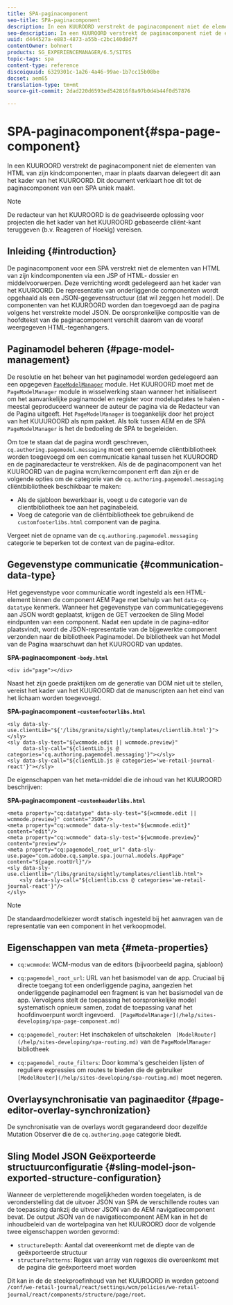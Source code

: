 ```yaml
---
title: SPA-paginacomponent
seo-title: SPA-paginacomponent
description: In een KUUROORD verstrekt de paginacomponent niet de elementen van HTML van zijn kindcomponenten, maar in plaats daarvan delegeert dit aan het kader van het KUUROORD. Dit document verklaart hoe dit tot de paginacomponent van een SPA uniek maakt.
seo-description: In een KUUROORD verstrekt de paginacomponent niet de elementen van HTML van zijn kindcomponenten, maar in plaats daarvan delegeert dit aan het kader van het KUUROORD. Dit document verklaart hoe dit tot de paginacomponent van een SPA uniek maakt.
uuid: d444527a-e883-4873-a55b-c2bc140d8d7f
contentOwner: bohnert
products: SG_EXPERIENCEMANAGER/6.5/SITES
topic-tags: spa
content-type: reference
discoiquuid: 6329301c-1a26-4a46-99ae-1b7cc15b08be
docset: aem65
translation-type: tm+mt
source-git-commit: 2dad220d6593ed542816f8a97b0d4b44f0d57876

---
```



# SPA-paginacomponent{#spa-page-component}

In een KUUROORD verstrekt de paginacomponent niet de elementen van HTML van zijn kindcomponenten, maar in plaats daarvan delegeert dit aan het kader van het KUUROORD. Dit document verklaart hoe dit tot de paginacomponent van een SPA uniek maakt.

>[!NOTE]
>
>De redacteur van het KUUROORD is de geadviseerde oplossing voor projecten die het kader van het KUUROORD gebaseerde cliënt-kant teruggeven (b.v. Reageren of Hoekig) vereisen.

## Inleiding {#introduction}

De paginacomponent voor een SPA verstrekt niet de elementen van HTML van zijn kindcomponenten via een JSP of HTML- dossier en middelvoorwerpen. Deze verrichting wordt gedelegeerd aan het kader van het KUUROORD. De representatie van onderliggende componenten wordt opgehaald als een JSON-gegevensstructuur (dat wil zeggen het model). De componenten van het KUUROORD worden dan toegevoegd aan de pagina volgens het verstrekte model JSON. De oorspronkelijke compositie van de hoofdtekst van de paginacomponent verschilt daarom van de vooraf weergegeven HTML-tegenhangers.

## Paginamodel beheren {#page-model-management}

De resolutie en het beheer van het paginamodel worden gedelegeerd aan een opgegeven [ `PageModelManager`](/help/sites-developing/spa-blueprint.md#pagemodelmanager) module. Het KUUROORD moet met de `PageModelManager` module in wisselwerking staan wanneer het initialiseert om het aanvankelijke paginamodel en register voor modelupdates te halen - meestal geproduceerd wanneer de auteur de pagina via de Redacteur van de Pagina uitgeeft. Het `PageModelManager` is toegankelijk door het project van het KUUUROORD als npm pakket. Als tolk tussen AEM en de SPA `PageModelManager` is het de bedoeling de SPA te begeleiden.

Om toe te staan dat de pagina wordt geschreven, `cq.authoring.pagemodel.messaging` moet een genoemde cliëntbibliotheek worden toegevoegd om een communicatie kanaal tussen het KUUROORD en de paginaredacteur te verstrekken. Als de de paginacomponent van het KUUROORD van de pagina wcm/kerncomponent erft dan zijn er de volgende opties om de categorie van de `cq.authoring.pagemodel.messaging` cliëntbibliotheek beschikbaar te maken:

* Als de sjabloon bewerkbaar is, voegt u de categorie van de clientbibliotheek toe aan het paginabeleid.
* Voeg de categorie van de cliëntbibliotheek toe gebruikend de `customfooterlibs.html` component van de pagina.

Vergeet niet de opname van de `cq.authoring.pagemodel.messaging` categorie te beperken tot de context van de pagina-editor.

## Gegevenstype communicatie {#communication-data-type}

Het gegevenstype voor communicatie wordt ingesteld als een HTML-element binnen de component AEM Page met behulp van het `data-cq-datatype` kenmerk. Wanneer het gegevenstype van communicatiegegevens aan JSON wordt geplaatst, krijgen de GET verzoeken de Sling Model eindpunten van een component. Nadat een update in de pagina-editor plaatsvindt, wordt de JSON-representatie van de bijgewerkte component verzonden naar de bibliotheek Paginamodel. De bibliotheek van het Model van de Pagina waarschuwt dan het KUUROORD van updates.

**SPA-paginacomponent -`body.html`**

```
<div id="page"></div>
```

Naast het zijn goede praktijken om de generatie van DOM niet uit te stellen, vereist het kader van het KUUROORD dat de manuscripten aan het eind van het lichaam worden toegevoegd.

**SPA-paginacomponent -`customfooterlibs.html`**

```
<sly data-sly-use.clientLib="${'/libs/granite/sightly/templates/clientlib.html'}"></sly>
<sly data-sly-test="${wcmmode.edit || wcmmode.preview}"
     data-sly-call="${clientLib.js @ categories='cq.authoring.pagemodel.messaging'}"></sly>
<sly data-sly-call="${clientLib.js @ categories='we-retail-journal-react'}"></sly>
```

De eigenschappen van het meta-middel die de inhoud van het KUUROORD beschrijven:

**SPA-paginacomponent -`customheaderlibs.html`**

```
<meta property="cq:datatype" data-sly-test="${wcmmode.edit || wcmmode.preview}" content="JSON"/>
<meta property="cq:wcmmode" data-sly-test="${wcmmode.edit}" content="edit"/>
<meta property="cq:wcmmode" data-sly-test="${wcmmode.preview}" content="preview"/>
<meta property="cq:pagemodel_root_url" data-sly-use.page="com.adobe.cq.sample.spa.journal.models.AppPage" content="${page.rootUrl}"/>
<sly data-sly-use.clientlib="/libs/granite/sightly/templates/clientlib.html">
    <sly data-sly-call="${clientlib.css @ categories='we-retail-journal-react'}"/>
</sly>
```

>[!NOTE]
>
>De standaardmodelkiezer wordt statisch ingesteld bij het aanvragen van de representatie van een component in het verkoopmodel.

## Eigenschappen van meta {#meta-properties}

* `cq:wcmmode`: WCM-modus van de editors (bijvoorbeeld pagina, sjabloon)
* `cq:pagemodel_root_url`: URL van het basismodel van de app. Cruciaal bij directe toegang tot een onderliggende pagina, aangezien het onderliggende paginamodel een fragment is van het basismodel van de app. Vervolgens stelt de toepassing het oorspronkelijke model systematisch opnieuw samen, zodat de toepassing vanaf het hoofdinvoerpunt wordt ingevoerd. ` [PageModelManager](/help/sites-developing/spa-page-component.md)`

* `cq:pagemodel_router`: Het inschakelen of uitschakelen ` [ModelRouter](/help/sites-developing/spa-routing.md)` van de `PageModelManager` bibliotheek

* `cq:pagemodel_route_filters`: Door komma&#39;s gescheiden lijsten of reguliere expressies om routes te bieden die de gebruiker ` [ModelRouter](/help/sites-developing/spa-routing.md)` moet negeren.

## Overlaysynchronisatie van paginaeditor {#page-editor-overlay-synchronization}

De synchronisatie van de overlays wordt gegarandeerd door dezelfde Mutation Observer die de `cq.authoring.page` categorie biedt.

## Sling Model JSON Geëxporteerde structuurconfiguratie {#sling-model-json-exported-structure-configuration}

Wanneer de verpletterende mogelijkheden worden toegelaten, is de veronderstelling dat de uitvoer JSON van SPA de verschillende routes van de toepassing dankzij de uitvoer JSON van de AEM navigatiecomponent bevat. De output JSON van de navigatiecomponent AEM kan in het de inhoudbeleid van de wortelpagina van het KUUROORD door de volgende twee eigenschappen worden gevormd:

* `structureDepth`: Aantal dat overeenkomt met de diepte van de geëxporteerde structuur
* `structurePatterns`: Regex van array van regexes die overeenkomt met de pagina die geëxporteerd moet worden

Dit kan in de de steekproefinhoud van het KUUROORD in worden getoond `/conf/we-retail-journal/react/settings/wcm/policies/we-retail-journal/react/components/structure/page/root`.
